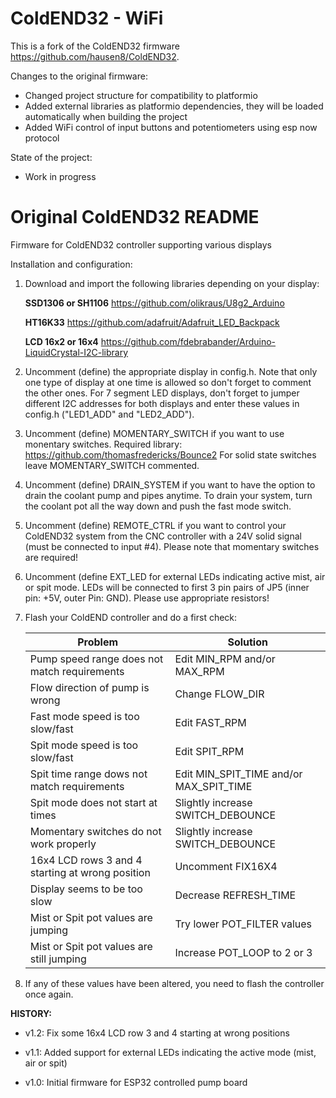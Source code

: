 # ColdEND32 - WiFi
This is a fork of the ColdEND32 firmware https://github.com/hausen8/ColdEND32.

Changes to the original firmware:
- Changed project structure for compatibility to platformio
- Added external libraries as platformio dependencies, they will be loaded automatically when building the project
- Added WiFi control of input buttons and potentiometers using esp now protocol

State of the project:
- Work in progress

# Original ColdEND32 README

Firmware for ColdEND32 controller supporting various displays

Installation and configuration:

1) Download and import the following libraries depending on your display:

   **SSD1306 or SH1106**
   https://github.com/olikraus/U8g2_Arduino

   **HT16K33**
   https://github.com/adafruit/Adafruit_LED_Backpack

   **LCD 16x2 or 16x4**
   https://github.com/fdebrabander/Arduino-LiquidCrystal-I2C-library

2) Uncomment (define) the appropriate display in config.h. Note that only one type of
   display at one time is allowed so don't forget to comment the other ones.
   For 7 segment LED displays, don't forget to jumper different I2C addresses for both
   displays and enter these values in config.h ("LED1_ADD" and "LED2_ADD").

3) Uncomment (define) MOMENTARY_SWITCH if you want to use monentary switches.
   Required library: https://github.com/thomasfredericks/Bounce2
   For solid state switches leave MOMENTARY_SWITCH commented.

4) Uncomment (define) DRAIN_SYSTEM if you want to have the option to drain the coolant
   pump and pipes anytime. To drain your system, turn the coolant pot all the way down
   and push the fast mode switch.

5) Uncomment (define) REMOTE_CTRL if you want to control your ColdEND32 system from the
   CNC controller with a 24V solid signal (must be connected to input #4). Please note
   that momentary switches are required!

6) Uncomment (define EXT_LED for external LEDs indicating active mist, air or spit mode.
   LEDs will be connected to first 3 pin pairs of JP5 (inner pin: +5V, outer Pin: GND).
   Please use appropriate resistors!

7) Flash your ColdEND controller and do a first check:

   Problem                                           | Solution
   --------------------------------------------------|-----------
   Pump speed range does not match requirements      | Edit MIN_RPM and/or MAX_RPM
   Flow direction of pump is wrong                   | Change FLOW_DIR
   Fast mode speed is too slow/fast                  | Edit FAST_RPM
   Spit mode speed is too slow/fast                  | Edit SPIT_RPM
   Spit time range dows not match requirements       | Edit MIN_SPIT_TIME and/or MAX_SPIT_TIME
   Spit mode does not start at times                 | Slightly increase SWITCH_DEBOUNCE
   Momentary switches do not work properly           | Slightly increase SWITCH_DEBOUNCE
   16x4 LCD rows 3 and 4 starting at wrong position  | Uncomment FIX16X4
   Display seems to be too slow                      | Decrease REFRESH_TIME
   Mist or Spit pot values are jumping               | Try lower POT_FILTER values
   Mist or Spit pot values are still jumping         | Increase POT_LOOP to 2 or 3

8) If any of these values have been altered, you need to flash the controller once again.


**HISTORY:**

- v1.2: Fix some 16x4 LCD row 3 and 4 starting at wrong positions

- v1.1: Added support for external LEDs indicating the active mode (mist, air or spit)

- v1.0: Initial firmware for ESP32 controlled pump board